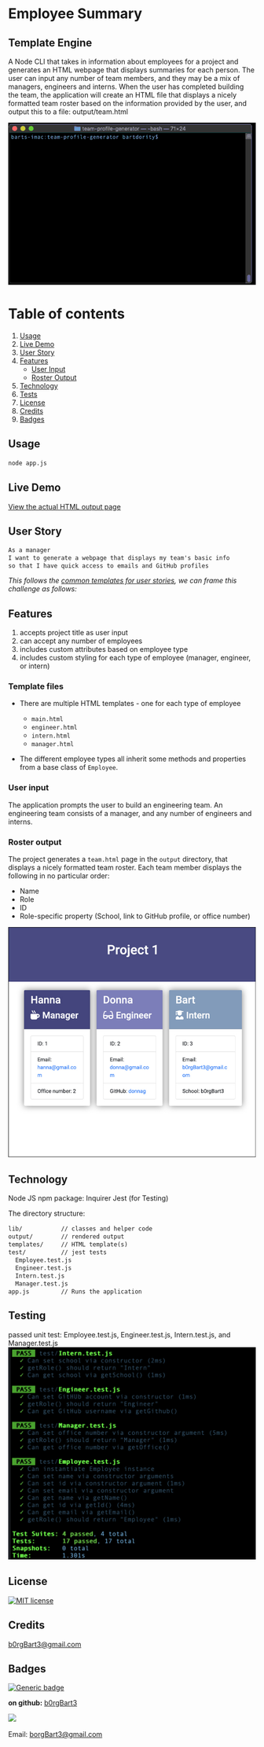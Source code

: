 # Employee Summary
## Template Engine

A Node CLI that takes in information about employees for a project and generates an HTML webpage that displays summaries for each person. The user can input any number of team members, and they may be a mix of managers, engineers and interns.
When the user has completed building the team, the application will create an HTML file that displays a nicely formatted team roster based on the information provided by the user, and output this to a file: output/team.html

![DEMO](team-profile-movie.gif)


# Table of contents
1. [Usage](#Usage)
2. [Live Demo](#Live_Demo)
3. [User Story](#User_Story)
4. [Features](#Features)
   - [User Input](#User_Input)
   - [Roster Output](#Roster_Output)
5. [Technology](#Technology)
6. [Tests](#Tests)
7. [License](#License)
8. [Credits](#Credits)
9. [Badges](#Badges)

<a name="Usage"></a>
## Usage
```sh
node app.js
```
<a name="Live_Demo"></a>
## Live Demo
<a href="index.html">View the actual HTML output page</a>

<a name="User_Story"></a>
## User Story
```
As a manager
I want to generate a webpage that displays my team's basic info
so that I have quick access to emails and GitHub profiles
```

*This follows the [common templates for user stories](https://en.wikipedia.org/wiki/User_story#Common_templates), we can frame this challenge as follows:*


<!-- ### Classes
The project must have the these classes: `Employee`, `Manager`, `Engineer`,
`Intern`. The tests for these classes in the `tests` directory must all pass.

The first class is an `Employee` parent class with the following properties and
methods:

  * name
  * id
  * email
  * getName()
  * getId()
  * getEmail()
  * getRole() // Returns 'Employee'

The other three classes will extend `Employee`. 

In addition to `Employee`'s properties and methods, `Manager` will also have:

  * officeNumber

  * getRole() // Overridden to return 'Manager'

In addition to `Employee`'s properties and methods, `Engineer` will also have:

  * github  // GitHub username

  * getGithub()

  * getRole() // Overridden to return 'Engineer'

In addition to `Employee`'s properties and methods, `Intern` will also have:

  * school 

  * getSchool()

  * getRole() // Overridden to return 'Intern' -->

<a name="Features"></a>
## Features
1. accepts project title as user input
2. can accept any number of employees
3. includes custom attributes based on employee type
4. includes custom styling for each type of employee (manager, engineer, or intern)

### Template files

* There are multiple HTML templates - one for each type of employee

  * `main.html`
  * `engineer.html`
  * `intern.html`
  * `manager.html`

* The different employee types all inherit some methods and properties from a base class of `Employee`.

<a name="User_Input"></a>

### User input

The application prompts the user to build an engineering team. 
An engineering team consists of a manager, 
and any number of engineers and interns.

<a name="Roster_Output"></a>

### Roster output

The project generates a `team.html` page in the `output` directory, that displays a nicely formatted team roster. Each team member displays the following in no particular order:
  * Name
  * Role
  * ID
  * Role-specific property (School, link to GitHub profile, or office number)


![HTML output](screenshot.jpg)

<!-- ## Bonus

* Use validation to ensure that the information provided is in the proper expected format.

* Add the application to your portfolio. -->


<a name="Technology"></a>
## Technology
Node JS
npm package: Inquirer
Jest (for Testing)

The directory structure:
```
lib/           // classes and helper code
output/        // rendered output
templates/     // HTML template(s)
test/          // jest tests
  Employee.test.js
  Engineer.test.js
  Intern.test.js
  Manager.test.js
app.js         // Runs the application
```


<a name="Tests"></a>
## Testing
passed unit test: Employee.test.js, Engineer.test.js, Intern.test.js, and Manager.test.js
![Tests Passed](tests_passed.jpg)

<a name='License'></a>
## License
[![MIT license](https://img.shields.io/badge/License-MIT-blue.svg)](https://lbesson.mit-license.org/)


<a name="Credits"></a>
## Credits
b0rgBart3@gmail.com

<a name="Badges"></a>
## Badges
 [![Generic badge](https://img.shields.io/badge/made_with-node.js-<COLOR>.svg)](https://shields.io/)

**on github:** <a href='github.com/b0rgBart3'>b0rgBart3</a>

[![](https://github.com/b0rgBart3.png?size=90)](https://github.com/remarkablemark)

Email: borgBart3@gmail.com
